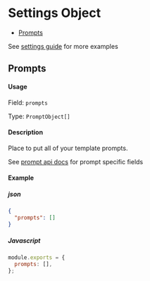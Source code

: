 # Settings Object

<!-- START doctoc generated TOC please keep comment here to allow auto update -->
<!-- DON'T EDIT THIS SECTION, INSTEAD RE-RUN doctoc TO UPDATE -->

- [Prompts](#prompts)

<!-- END doctoc generated TOC please keep comment here to allow auto update -->

See [settings guide](../../../guide/getting-started/settings/README.md) for more examples

## Prompts

#### Usage

Field: `prompts`

Type: `PromptObject[]`

#### Description

Place to put all of your template prompts.

See [prompt api docs](./prompting.md) for prompt specific fields

#### Example

##### json

```json
{
  "prompts": []
}
```

##### Javascript

```javascript
module.exports = {
  prompts: [],
};
```
